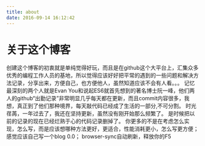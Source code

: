 ```yaml
---
title: about
date: 2016-09-14 16:12:42
---
```


# 关于这个博客
创建这个博客的初衷就是单纯觉得好玩，而且是在github这个大平台上，汇集众多优秀的编程工作人员的基地，所以觉得应该好好把平常的遇到的一些问题和解决方法记录，分享出来，方便自己，也方便他人，虽然知道应该不会有人看。。。
记忆最深刻的两个人就是Evan You和说起ES6就首先想到的著名博士阮一峰，他们两人的github“出勤记录”非常明显几乎每天都在更新，而且commit内容很多，我想，真正到了他们那种境界，每天敲代码已经成了生活的一部分,不可分割。
时光荏苒，一年过去了，我还在坚持更新，虽然没有刚开始那么频繁了。
是时候把以前的记录的现在已经烂熟于心的代码记录删掉了。
你更多的不是在考虑怎么实现，怎么写，而是应该想哪种方法更好，更适合，性能消耗更小，怎么写更方便；
感觉应该自己写一个blog 0.0；
browser-sync自动刷新，释放你的F5